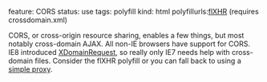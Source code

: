 feature: CORS
status: use
tags: polyfill
kind: html
polyfillurls:[flXHR](https://github.com/flensed/flXHR) (requires crossdomain.xml)

CORS, or cross-origin resource sharing, enables a few things, but most notably cross-domain AJAX. All non-IE browsers have support for CORS. IE8 introduced [XDomainRequest][], so really only IE7 needs help with cross-domain files. Consider the flXHR polyfill or you can fall back to using a [simple proxy](http://benalman.com/projects/php-simple-proxy/).

[XDomainRequest]: http://msdn.microsoft.com/en-us/library/ie/cc288060(v=vs.85).aspx
